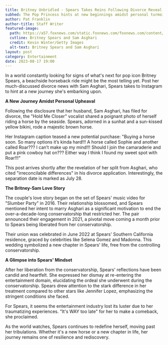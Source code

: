 ```yaml
---
title: Britney Unbridled - Spears Takes Reins Following Divorce Reveal
subhed: The Pop Princess hints at new beginnings amidst personal turmoil
author: Pat Franklin
author-title: Staff Writer
featured-image: 
  path: https://a57.foxnews.com/static.foxnews.com/foxnews.com/content/uploads/2022/09/640/320/britney-spears-sam-asghari.jpg?ve=1&tl=1
  cutline: Britney Spears and Sam Asghari
  credit: Kevin Winter/Getty Images
  alt-text: Britney Spears and Sam Asghari
layout: post
category: Entertainment
date: 2023-08-17 19:00
---
```


In a world constantly looking for signs of what's next for pop icon Britney Spears, a beachside horseback ride might be the most telling yet. Post her much-discussed divorce news with Sam Asghari, Spears takes to Instagram to hint at a new journey she's embarking upon.

**A New Journey Amidst Personal Upheaval**

Following the disclosure that her husband, Sam Asghari, has filed for divorce, the "Hold Me Closer" vocalist shared a poignant photo of herself riding a horse by the seaside. Spears, adorned in a sunhat and a sun-kissed yellow bikini, rode a majestic brown horse. 

Her Instagram caption teased a new potential purchase: "Buying a horse soon. So many options it’s kinda hard!!! A horse called Sophie and another called Roar??? I can’t make up my mind!!! Should I join the camaraderie and put a pink cowboy hat on??? Either way I think I found my sweet spot with Roar!!!"

This post arrives shortly after the revelation of her split from Asghari, who cited "irreconcilable differences" in his divorce application. Interestingly, the separation date is marked as July 28.

**The Britney-Sam Love Story**

The couple's love story began on the set of Spears' music video for "Slumber Party" in 2016. Their relationship blossomed, and Spears mentioned her intent to marry Asghari as a significant motivation to end the over-a-decade-long conservatorship that restricted her. The pair announced their engagement in 2021, a pivotal move coming a month prior to Spears being liberated from her conservatorship.

Their union was celebrated in June 2022 at Spears' Southern California residence, graced by celebrities like Selena Gomez and Madonna. This wedding symbolized a new chapter in Spears' life, free from the controlling conservatorship.

**A Glimpse into Spears' Mindset**

After her liberation from the conservatorship, Spears' reflections have been candid and heartfelt. She expressed her dismay at re-entering the entertainment domain, elucidating the ordeal she underwent during the conservatorship. Spears drew attention to the stark difference in her treatment compared to other stars like Jennifer Lopez, emphasizing the stringent conditions she faced.

For Spears, it seems the entertainment industry lost its luster due to her traumatizing experiences. "It's WAY too late" for her to make a comeback, she proclaimed.

As the world watches, Spears continues to redefine herself, moving past her tribulations. Whether it's a new horse or a new chapter in life, her journey remains one of resilience and rediscovery.
